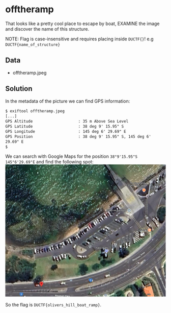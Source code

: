 # offtheramp
That looks like a pretty cool place to escape by boat, EXAMINE the image and discover the name of this structure.

NOTE: Flag is case-insensitive and requires placing inside `DUCTF{}`! e.g `DUCTF{name_of_structure}`

## Data
* offtheramp.jpeg

## Solution
In the metadata of the picture we can find GPS information:
```
$ exiftool offtheramp.jpeg
[...]
GPS Altitude                    : 35 m Above Sea Level
GPS Latitude                    : 38 deg 9' 15.95" S
GPS Longitude                   : 145 deg 6' 29.69" E
GPS Position                    : 38 deg 9' 15.95" S, 145 deg 6' 29.69" E
$
```

We can search with Google Maps for the position `38°9'15.95"S 145°6'29.69"E` and find the following spot:
![Maps](./images/offtheramp/maps.png)

So the flag is `DUCTF{olivers_hill_boat_ramp}`.
